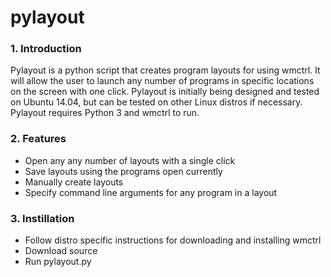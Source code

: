 pylayout
========
### 1. Introduction
Pylayout is a python script that creates program layouts for using wmctrl.  It will allow the user to launch any number of programs in specific locations on the screen with one click. Pylayout is initially being designed and tested on Ubuntu 14.04, but can be tested on other Linux distros if necessary.  Pylayout requires Python 3 and wmctrl to run.

### 2. Features
* Open any any number of layouts with a single click
* Save layouts using the programs open currently
* Manually create layouts
* Specify command line arguments for any program in a layout

### 3. Instillation
* Follow distro specific instructions for downloading and installing wmctrl
* Download source
* Run pylayout.py
